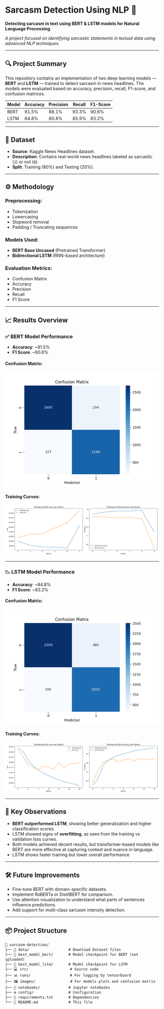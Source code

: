 # Sarcasm Detection Using NLP 🚀  
**Detecting sarcasm in text using BERT & LSTM models for Natural Language Processing**

*A project focused on identifying sarcastic statements in textual data using advanced NLP techniques.*

---

## 🔍 Project Summary 

This repository contains an implementation of two deep learning models — **BERT** and **LSTM** — trained to detect sarcasm in news headlines. The models were evaluated based on accuracy, precision, recall, F1-score, and confusion matrices.

| Model | Accuracy | Precision | Recall | F1-Score |
|-------|----------|-----------|--------|----------|
| BERT  | 91.5%    | 88.1%     | 93.3%  | 90.6%    |
| LSTM  | 84.8%    | 80.8%     | 85.9%  | 83.2%    |

---

## 📁 Dataset

- **Source**: Kaggle News Headlines dataset.
- **Description**: Contains real-world news headlines labeled as sarcastic (`1`) or not (`0`).
- **Split**: Training (80%) and Testing (20%).

---

## ⚙️ Methodology

### Preprocessing:
- Tokenization
- Lowercasing
- Stopword removal
- Padding / Truncating sequences

### Models Used:
- **BERT Base Uncased** (Pretrained Transformer)
- **Bidirectional LSTM** (RNN-based architecture)

### Evaluation Metrics:
- Confusion Matrix
- Accuracy
- Precision
- Recall
- F1 Score

---

## 📈 Results Overview

### ✅ BERT Model Performance
- **Accuracy**: ~91.5%
- **F1 Score**: ~90.6%

#### Confusion Matrix:
![Confusion Matrix - BERT](images/confusion_matrix_bert.png)

#### Training Curves:
![BERT Training Plot](images/bert_plot_training_results.png)

---

### 📉 LSTM Model Performance
- **Accuracy**: ~84.8%
- **F1 Score**: ~83.2%

#### Confusion Matrix:
![Confusion Matrix - LSTM](images/confusion_matrix_lstm.png)

#### Training Curves:
![LSTM Training Plot](images/lstm_plot_training_results.png)

---

## 🧪 Key Observations

- **BERT outperformed LSTM**, showing better generalization and higher classification scores.
- LSTM showed signs of **overfitting**, as seen from the training vs validation loss curves.
- Both models achieved decent results, but transformer-based models like BERT are more effective at capturing context and nuance in language.
- LSTM shows faster training but lower overall performance

---

## 🛠 Future Improvements

- Fine-tune BERT with domain-specific datasets.
- Implement RoBERTa or DistilBERT for comparison.
- Use attention visualization to understand what parts of sentences influence predictions.
- Add support for multi-class sarcasm intensity detection.

---

## 📦 Project Structure
```shall
📂 sarcasm-detection/
├── 📁 data/                  # Download Dataset files
├── 🤖 best_model_bert/       # Model checkpoint for BERT (not uploaded)
├── 🧠 best_model_lstm/       # Model checkpoint for LSTM
├── 💻 src/                   # Source code
├── 📊 runs/                  # For logging by tensorboard
├── 🖼️ images/                # For models plots and confusion matrix
├── 📓 notebooks/             # Jupyter notebooks
├── ⚙️ config/                # Configuration
├── 📜 requirements.txt       # Dependencies
└── 📖 README.md              # This file
```
